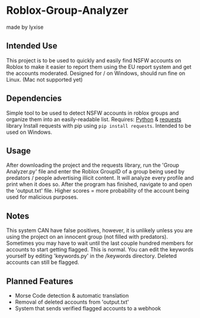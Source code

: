 # Roblox-Group-Analyzer
made by lyxise
## Intended Use
This project is to be used to quickly and easily find NSFW accounts on Roblox to make it easier to report them using the EU report system and get the accounts moderated. Designed for / on Windows, should run fine on Linux. (Mac not supported yet)
## Dependencies
Simple tool to be used to detect NSFW accounts in roblox groups and organize them into an easily-readable list.
Requires: [Python](https://www.python.org) & [requests](https://pypi.org/project/requests/) library
Install requests with pip using `pip install requests`.
Intended to be used on Windows.
## Usage
After downloading the project and the requests library, run the 'Group Analyzer.py' file and enter the Roblox GroupID of a group being used by predators / people advertising illicit content. It will analyze every profile and print when it does so. After the program has finished, navigate to and open the 'output.txt' file. Higher scores = more probability of the account being used for malicious purposes.
## Notes
This system CAN have false positives, however, it is unlikely unless you are using the project on an innocent group (not filled with predators).
Sometimes you may have to wait until the last couple hundred members for accounts to start getting flagged. This is normal.
You can edit the keywords yourself by editing 'keywords.py' in the /keywords directory.
Deleted accounts can still be flagged.
## Planned Features
- Morse Code detection & automatic translation
- Removal of deleted accounts from 'output.txt'
- System that sends verified flagged accounts to a webhook
